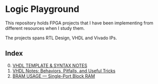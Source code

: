# Logic Playground

This repository holds FPGA projects that I have been implementing from different resources when I study them.

The projects spans RTL Design, VHDL and Vivado IPs.

## Index
0. [VHDL TEMPLATE & SYNTAX NOTES](p00_vhdl_template/README.md)
1. [VHDL Notes: Behaviors, Pitfalls, and Useful Tricks](p01_vhdl_tricks\README.md)
2. [BRAM USAGE — Single-Port Block RAM](p02_block_ram\README.md)